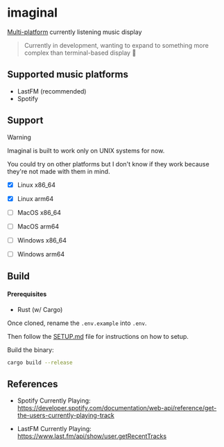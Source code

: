 # imaginal

[Multi-platform](#supported-platforms) currently listening music display

> Currently in development, wanting to expand to something more complex than terminal-based display 👀

## Supported music platforms

- LastFM (recommended)
- Spotify

## Support

> [!WARNING]
>
> Imaginal is built to work only on UNIX systems for now.
>
> You could try on other platforms but I don't know if they work because they're not made with them in mind.

- [x] Linux x86_64
- [x] Linux arm64

- [ ] MacOS x86_64
- [ ] MacOS arm64

- [ ] Windows x86_64
- [ ] Windows arm64

## Build

#### Prerequisites
- Rust (w/ Cargo)

Once cloned, rename the `.env.example` into `.env`.

Then follow the [SETUP.md](./SETUP.md) file for instructions on how to setup.

Build the binary:
```sh
cargo build --release
```

## References

- Spotify Currently Playing: https://developer.spotify.com/documentation/web-api/reference/get-the-users-currently-playing-track

- LastFM Currently Playing: https://www.last.fm/api/show/user.getRecentTracks

